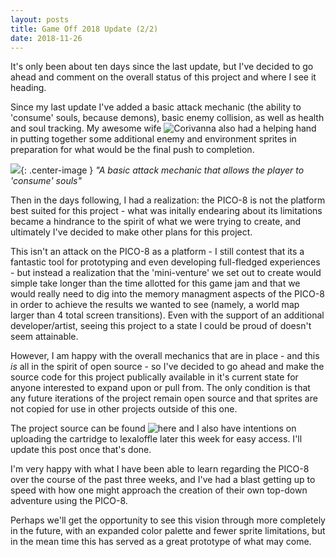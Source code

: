 ```yaml
---
layout: posts
title: Game Off 2018 Update (2/2)
date: 2018-11-26
---
```


It's only been about ten days since the last update, but I've decided to go ahead and comment on the overall status of this project
and where I see it heading.

Since my last update I've added a basic attack mechanic (the ability to 'consume' souls, because demons), basic enemy collision,
as well as health and soul tracking. My awesome wife ![Corivanna](https://github.com/corivana) also had a helping hand in putting together 
some additional enemy and environment sprites in preparation for what would be the final push to completion. 

![](https://chadramsey.github.io/assets/images/2018/akuma_damage_soul.gif){: .center-image }
*"A basic attack mechanic that allows the player to 'consume' souls"*

Then in the days following, I had a realization: the PICO-8 is not the platform best suited for this project - what was initally endearing about its limitations became 
a hindrance to the spirit of what we were trying to create, and ultimately I've decided to make other plans for this project.

This isn't an attack on the PICO-8 as a platform - I still contest that its a fantastic tool for prototyping and even developing full-fledged
experiences - but instead a realization that the 'mini-venture' we set out to create would simple take longer than the time allotted for this game jam
and that we would really need to dig into the memory managment aspects of the PICO-8 in order to achieve the results we wanted to see (namely, a world map
larger than 4 total screen transitions). Even with the support of an additional developer/artist, seeing this project to a state I could be proud of doesn't seem attainable.

However, I am happy with the overall mechanics that are in place - and this *is* all in the spirit of open source - so I've decided to go ahead and make the
source code for this project publically available in it's current state for anyone interested to expand upon or pull from. The only condition is that any future 
iterations of the project remain open source and that sprites are not copied for use in other projects outside of this one.

The project source can be found ![here](https://github.com/chadramsey/pico8-akuma) and I also have intentions on uploading the cartridge to lexaloffle later
this week for easy access. I'll update this post once that's done.

I'm very happy with what I have been able to learn regarding the PICO-8 over the course of the past three weeks, and I've had a blast getting up to 
speed with how one might approach the creation of their own top-down adventure using the PICO-8. 

Perhaps we'll get the opportunity to see this vision through more completely in the future, with an expanded color palette and fewer sprite limitations, 
but in the mean time this has served as a great prototype of what may come.